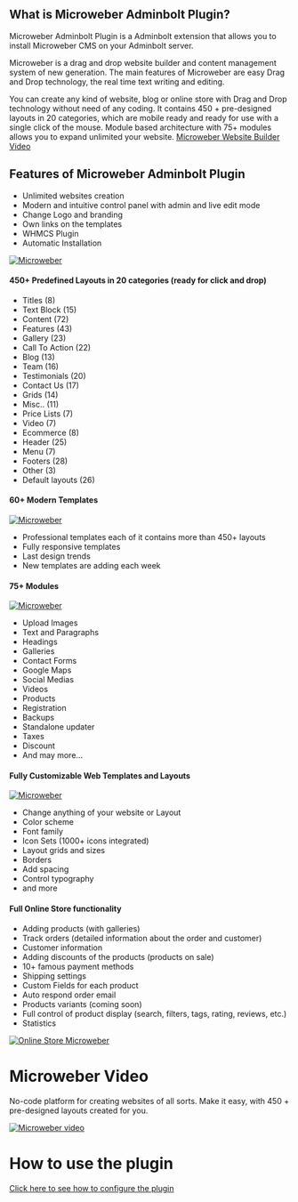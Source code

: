 ## What is Microweber Adminbolt Plugin?

Microweber Adminbolt Plugin is a Adminbolt extension that allows you to install Microweber CMS on your Adminbolt server.

Microweber is a drag and drop website builder and content management system of new generation. The main features of Microweber are easy Drag and Drop technology, the real time text writing and editing.

You can create any kind of website, blog or online store with Drag and Drop technology without need of any coding.
It contains 450 + pre-designed layouts in 20 categories, which are mobile ready and ready for use with a single click of the mouse.
Module based architecture with 75+ modules allows you to expand unlimited your website.
[Microweber Website Builder Video](https://youtu.be/JwUj6mGZ20I "Short Video of how it's work")




## Features of Microweber Adminbolt Plugin

- Unlimited websites creation
- Modern and intuitive control panel with admin and live edit mode
- Change Logo and branding
- Own links on the templates
- WHMCS Plugin
- Automatic Installation



[![Microweber](https://microweber.com/cdn/partners/plesk/live.jpg)](https://youtu.be/EKiaLcZkReM)

#### 450+ Predefined Layouts in 20 categories (ready for click and drop)
- Titles (8)
- Text Block (15)
- Content (72)
- Features (43)
- Gallery (23)
- Call To Action (22)
- Blog (13)
- Team (16)
- Testimonials (20)
- Contact Us (17)
- Grids (14)
- Misc.. (11)
- Price Lists (7)
- Video (7)
- Ecommerce (8)
- Header (25)
- Menu (7)
- Footers (28)
- Other (3)
- Default layouts (26)


#### 60+ Modern Templates

[![Microweber](https://microweber.com/cdn/partners/plesk/templates2.jpg)](https://youtu.be/EKiaLcZkReM)

- Professional templates each of it contains more than 450+ layouts
- Fully responsive templates
- Last design trends
- New templates are adding each week


#### 75+ Modules

[![Microweber](https://microweber.com/cdn/partners/plesk/modules.jpg)](https://youtu.be/EKiaLcZkReM)
- Upload Images
- Text and Paragraphs
- Headings
- Galleries
- Contact Forms
- Google Maps
- Social Medias
- Videos
- Products
- Registration
- Backups
- Standalone updater
- Taxes
- Discount
- And may more...

#### Fully Customizable Web Templates and Layouts

[![Microweber](https://microweber.com/cdn/partners/plesk/visual-editor.jpg)](https://youtu.be/EKiaLcZkReM)

- Change anything of your website or Layout
- Color scheme
- Font family
- Icon Sets (1000+ icons integrated)
- Layout grids and sizes
- Borders
- Add spacing
- Control typography
- and more


#### Full Online Store functionality
- Adding products (with galleries)
- Track orders (detailed information about the order and customer)
- Customer information
- Adding discounts of the products (products on sale)
- 10+ famous payment methods
- Shipping settings
- Custom Fields for each product
- Auto respond order email
- Products variants (coming soon)
- Full control of product display (search, filters, tags, rating, reviews, etc.)
- Statistics


[![Online Store Microweber](https://microweber.com/cdn/partners/plesk/shop-settings-microweber.jpg)](https://youtu.be/EKiaLcZkReM)




# Microweber Video

No-code platform for creating websites of all sorts. Make it easy, with 450 + pre-designed layouts created for you.

[![Microweber video](https://microweber.com/cdn/partners/plesk/video-youtube.jpg)](https://youtu.be/EKiaLcZkReM)


# How to use the plugin

[Click here to see how to configure the plugin](https://github.com/microweber-dev/plesk-plugin/blob/master/HOW_TO_USE.md)

